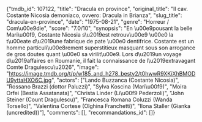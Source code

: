 {"tmdb_id": 107122, "title": "Dracula en province", "original_title": "Il cav. Costante Nicosia demoniaco, ovvero: Dracula in Brianza", "slug_title": "dracula-en-province", "date": "1975-08-21", "genre": "Horreur / Com\u00e9die", "score": "7.0/10", "synopsis": "En \u00e9pousant la belle Mari\u00f9, Costante Nicosia s\u2019est retrouv\u00e9 \u00e0 la t\u00eate d\u2019une fabrique de pate \u00e0 dentifrice. Costante est un homme particuli\u00e8rement superstitieux masquant sous son arrogance de gros doutes quant \u00e0 sa virilit\u00e9. Lors d\u2019un voyage d\u2019affaires en Roumanie, il fait la connaissance de l\u2019extravagant Comte Dragulescu\u2026", "image": "https://image.tmdb.org/t/p/w185_and_h278_bestv2/t0hwwR9XKiXhBMODU9yttaHXO6C.jpg", "actors": ["Lando Buzzanca (Costante Nicosia)", "Rossano Brazzi (dottor Paluzzi)", "Sylva Koscina (Mari\u00f9)", "Moira Orfei (Bestia Assatanata)", "Christa Linder (Li\u00f9 Pederzoli)", "John Steiner (Count Dragulescu)", "Francesca Romana Coluzzi (Wanda Torsello)", "Valentina Cortese (Olghina Franchetti)", "Ilona Staller (Gianka (uncredited))"], "comments": [], "recommandations_id": []}